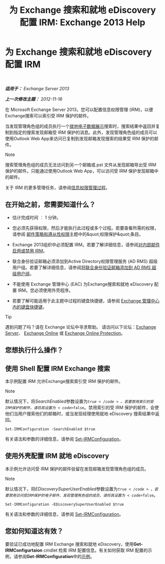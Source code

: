 ﻿---
title: '为 Exchange 搜索和就地 eDiscovery 配置 IRM: Exchange 2013 Help'
TOCTitle: 为 Exchange 搜索和就地 eDiscovery 配置 IRM
ms:assetid: d96790e9-93ad-4a56-b90f-2dbfa2f2073c
ms:mtpsurl: https://technet.microsoft.com/zh-cn/library/Gg588319(v=EXCHG.150)
ms:contentKeyID: 50491761
ms.date: 05/21/2018
mtps_version: v=EXCHG.150
ms.translationtype: MT
---

# 为 Exchange 搜索和就地 eDiscovery 配置 IRM

 

_**适用于：** Exchange Server 2013_

_**上一次修改主题：** 2012-11-16_

在 Microsoft Exchange Server 2013，您可以配置信息权限管理 (IRM)，以便Exchange搜索可以索引受 IRM 保护的邮件。

当发现管理角色组的成员执行一个[就地电子数据展示](in-place-ediscovery-exchange-2013-help.md)搜索时，搜索结果中返回并复制到指定的搜索发现邮箱受 IRM 保护的消息。此外，发现管理角色组的成员可以使用Outlook Web App来访问已复制到发现邮箱发现搜索的结果受 IRM 保护的邮件。

> [!NOTE]  
> 搜索管理角色组的成员无法访问到另一个邮箱或.pst 文件从发现邮箱导出受 IRM 保护的邮件。只能通过使用Outlook Web App，可以访问受 IRM 保护发现邮箱中的邮件。


关于 IRM 的更多管理任务，请参阅[信息权限管理过程](information-rights-management-procedures-exchange-2013-help.md)。

## 在开始之前，您需要知道什么？

  - 估计完成时间 ︰ 1 分钟。

  - 您必须先获得权限，然后才能执行此过程或多个过程。若要查看所需的权限，请参阅 [邮件策略和遵从性权限](messaging-policy-and-compliance-permissions-exchange-2013-help.md)主题中的\&quot;权限保护\&quot;条目。

  - Exchange 2013组织中必须配置 IRM。若要了解详细信息，请参阅[对内部邮件启用或禁用 IRM](enable-or-disable-irm-for-internal-messages-exchange-2013-help.md)。

  - 联合身份验证邮箱必须添加到Active Directory权限管理服务 (AD RMS) 超级用户组。若要了解详细信息，请参阅[将联合身份验证邮箱添加到 AD RMS 超级用户组](add-the-federation-mailbox-to-the-ad-rms-super-users-group-exchange-2013-help.md)。

  - 不能使用 Exchange 管理中心 (EAC) 为Exchange搜索和就地 eDiscovery 配置 IRM。您必须使用外壳程序。

  - 若要了解可能适用于此主题中过程的键盘快捷键，请参阅 [Exchange 管理中心内的键盘快捷键](keyboard-shortcuts-in-the-exchange-admin-center-exchange-online-protection-help.md)。

> [!TIP]  
> 遇到问题了吗？请在 Exchange 论坛中寻求帮助。 请访问以下论坛：<a href="https://go.microsoft.com/fwlink/p/?linkid=60612">Exchange Server</a>、 <a href="https://go.microsoft.com/fwlink/p/?linkid=267542">Exchange Online</a> 或 <a href="https://go.microsoft.com/fwlink/p/?linkid=285351">Exchange Online Protection</a>。


## 您想执行什么操作？

## 使用 Shell 配置 IRM Exchange 搜索

本示例配置 IRM 允许Exchange搜索索引受 IRM 保护的邮件。

> [!NOTE]  
> 默认情况下，将<em>SearchEnabled</em>参数设置为<code>$true</code>。若要禁用索引的受 IRM 保护的邮件，请将其设置为<code>$false</code>。禁用索引的受 IRM 保护的邮件，会使他们当用户搜索他们的邮箱时，或当发现经理使用就地 eDiscovery 搜索结果中返回。


    Set-IRMConfiguration -SearchEnabled $true

有关语法和参数的详细信息，请参阅 [Set-IRMConfiguration](https://technet.microsoft.com/zh-cn/library/dd979792\(v=exchg.150\))。

## 使用外壳配置 IRM 就地 eDiscovery

本示例允许访问受 IRM 保护的邮件驻留在发现邮箱发现管理角色组的成员。

> [!NOTE]  
> 默认情况下，将<em>EDiscoverySuperUserEnabled</em>参数设置为<code>$true</code>。若要禁用访问受 IRM 保护的电子邮件，发现管理角色组的成员，请将其设置为<code>$false</code>。


    Set-IRMConfiguration -EDiscoverySuperUserEnabled $true

有关语法和参数的详细信息，请参阅 [Set-IRMConfiguration](https://technet.microsoft.com/zh-cn/library/dd979792\(v=exchg.150\))。

## 您如何知道这有效？

要验证已成功地配置 IRM Exchange 搜索和就地 eDiscovery，使用**Get-IRMConfigurtaion** cmdlet 检索 IRM 配置信息。有关如何获取 IRM 配置的示例，请参阅**Get-IRMConfiguration**中的[示例](https://technet.microsoft.com/zh-cn/e1821219-fe18-4642-a9c2-58eb0aadd61a\(exchg.150\)#examples)。

